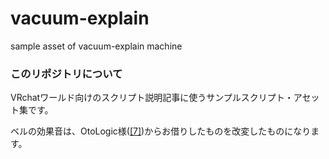 # vacuum-explain
sample asset of vacuum-explain machine


### このリポジトリについて
VRchatワールド向けのスクリプト説明記事に使うサンプルスクリプト・アセット集です。

ベルの効果音は、OtoLogic様([[7]](https://otologic.jp/))からお借りしたものを改変したものになります。
